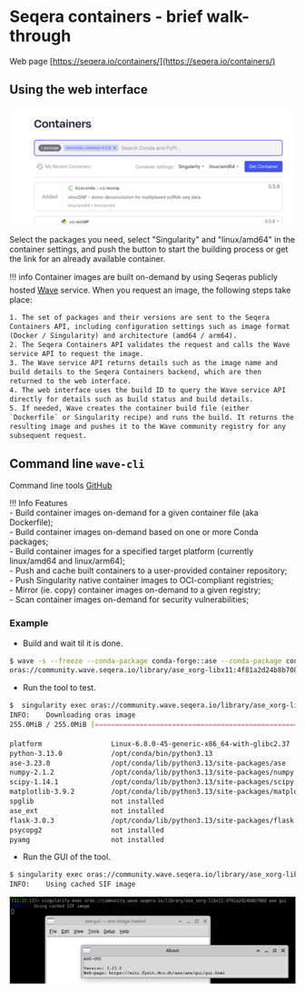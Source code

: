 # Seqera containers - brief walk-through

Web page [https://seqera.io/containers/](https://seqera.io/containers/)

## Using the web interface
![WUI](./images/seqera1.png)

Select the packages you need, select "Singularity" and "linux/amd64" in the container settings, and push the button to start the building process or get the link for an already available container.

!!! info
    Container images are built on-demand by using Seqeras publicly hosted [Wave](https://seqera.io/wave/) service. When you request an image, the following steps take place:

    1. The set of packages and their versions are sent to the Seqera Containers API, including configuration settings such as image format (Docker / Singularity) and architecture (amd64 / arm64).
    2. The Seqera Containers API validates the request and calls the Wave service API to request the image.
    3. The Wave service API returns details such as the image name and build details to the Seqera Containers backend, which are then returned to the web interface.
    4. The web interface uses the build ID to query the Wave service API directly for details such as build status and build details.
    5. If needed, Wave creates the container build file (either `Dockerfile` or Singularity recipe) and runs the build. It returns the resulting image and pushes it to the Wave community registry for any subsequent request.


## Command line `wave-cli`

Command line tools [GitHub](https://github.com/seqeralabs/wave-cli)

!!! Info
    Features  
    - Build container images on-demand for a given container file (aka Dockerfile);  
    - Build container images on-demand based on one or more Conda packages;  
    - Build container images for a specified target platform (currently linux/amd64 and linux/arm64);  
    - Push and cache built containers to a user-provided container repository;  
    - Push Singularity native container images to OCI-compliant registries;  
    - Mirror (ie. copy) container images on-demand to a given registry;  
    - Scan container images on-demand for security vulnerabilities;

### Example 
- Build and wait til it is done.
```bash
$ wave -s --freeze --conda-package conda-forge::ase --conda-package conda-forge::xorg-libx11 --await
oras://community.wave.seqera.io/library/ase_xorg-libx11:4f81a2d24b8b708d
```
- Run the tool to test.
```bash
$  singularity exec oras://community.wave.seqera.io/library/ase_xorg-libx11:4f81a2d24b8b708d ase info 
INFO:    Downloading oras image
255.0MiB / 255.0MiB [=========================================================================================] 100 % 61.3 MiB/s 0s

platform                 Linux-6.8.0-45-generic-x86_64-with-glibc2.37
python-3.13.0            /opt/conda/bin/python3.13
ase-3.23.0               /opt/conda/lib/python3.13/site-packages/ase
numpy-2.1.2              /opt/conda/lib/python3.13/site-packages/numpy
scipy-1.14.1             /opt/conda/lib/python3.13/site-packages/scipy
matplotlib-3.9.2         /opt/conda/lib/python3.13/site-packages/matplotlib
spglib                   not installed
ase_ext                  not installed
flask-3.0.3              /opt/conda/lib/python3.13/site-packages/flask
psycopg2                 not installed
pyamg                    not installed
```
- Run the GUI of the tool.
```bash 
$ singularity exec oras://community.wave.seqera.io/library/ase_xorg-libx11:4f81a2d24b8b708d ase gui
INFO:    Using cached SIF image
```
![wave-ase](./images/wave-ase.png)

